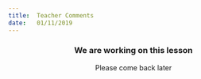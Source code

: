 ```yaml
---
title:  Teacher Comments
date:   01/11/2019
---
```


### <center>We are working on this lesson</center>
<center>Please come back later</center>